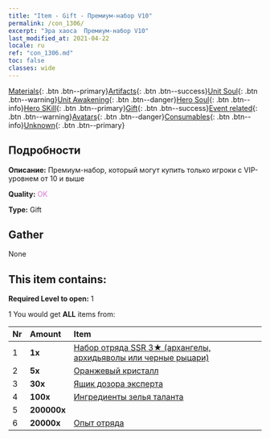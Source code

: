 ```yaml
---
title: "Item - Gift - Премиум-набор V10"
permalink: /con_1306/
excerpt: "Эра хаоса  Премиум-набор V10"
last_modified_at: 2021-04-22
locale: ru
ref: "con_1306.md"
toc: false
classes: wide
---
```

 [Materials](/ItemsRU/){: .btn .btn--primary}[Artifacts](/ItemsRU/Artifacts/){: .btn .btn--success}[Unit Soul](/ItemsRU/UnitSoul/){: .btn .btn--warning}[Unit Awakening](/ItemsRU/UnitAwakening/){: .btn .btn--danger}[Hero Soul](/ItemsRU/HeroSoul/){: .btn .btn--info}[Hero SKill](/ItemsRU/HeroSkill/){: .btn .btn--primary}[Gift](/ItemsRU/Gift/){: .btn .btn--success}[Event related](/ItemsRU/Events/){: .btn .btn--warning}[Avatars](/ItemsRU/Avatars/){: .btn .btn--danger}[Consumables](/ItemsRU/Consumables/){: .btn .btn--info}[Unknown](/ItemsRU/Unknown/){: .btn .btn--primary}

## Подробности
 **Описание:** Премиум-набор, который могут купить только игроки с VIP-уровнем от 10 и выше

 **Quality:** <span style="color: #DA70D6">OK</span>

 **Type:** Gift

## Gather

  None

## This item contains:

 **Required Level to open:** 1

 1 You would get **ALL** items  from:

  | Nr | Amount |     Item    |
  |:---|:-------|:------------|
  | 1 |  **1x** | [Набор отряда SSR 3★ (архангелы, архидьяволы или черные рыцари)](/ru/Items/con_1320/) |  | 
  | 2 |  **5x** | [Оранжевый кристалл](/ru/Items/con_730/) |  | 
  | 3 |  **30x** | [Ящик дозора эксперта](/ru/Items/con_776/) |  | 
  | 4 |  **100x** | [Ингредиенты зелья таланта](/ru/Items/con_1120/) |  | 
  | 5 |  **200000x** | <i class="fas fa-coins"/> |  | 
  | 6 |  **20000x** | [Опыт отряда](/ru/Items/con_902/) |  | 
